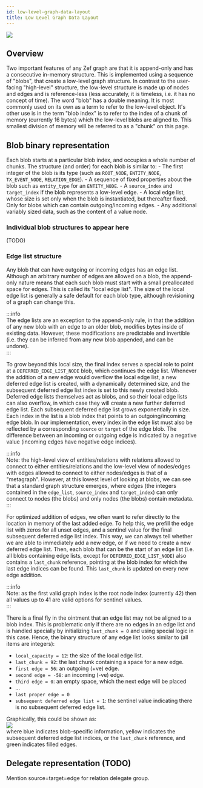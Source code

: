 ```yaml
---
id: low-level-graph-data-layout
title: Low Level Graph Data Layout
---
```


  
![](5812c1e3c652914a69116af17e06ffe2252d6e66d95dafc8b39c156c63c2ae5c.png)  
  
  
    
## Overview    
Two important features of any Zef graph are that it is append-only and has a consecutive in-memory structure. This is implemented using a sequence of "blobs", that create a low-level graph structure. In contrast to the user-facing "high-level" structure, the low-level structure is made up of nodes and edges and is reference-less (less accurately, it is timeless, i.e. it has no concept of time).  The word "blob" has a double meaning. It is most commonly used on its own as a term to refer to the low-level object. It's other use is in the term "blob index" is to refer to the index of a chunk of memory (currently 16 bytes) which the low-level blobs are aligned to. This smallest division of memory will be referred to as a "chunk" on this page.    
  
  
## Blob binary representation  
Each blob starts at a particular blob index, and occupies a whole number of chunks. The structure (and order) for each blob is similar to: - The first integer of the blob is its type (such as `ROOT_NODE`, `ENTITY_NODE`,   `TX_EVENT_NODE`, `RELATION_EDGE`). - A sequence of fixed properties about the blob such as `entity_type` for an   `ENTITY_NODE`. - A `source_index` and `target_index` if the blob represents a low-level edge. - A local edge list, whose size is set only when the blob is instantiated, but   thereafter fixed. Only for blobs which can contain outgoing/incoming edges. - Any additional variably sized data, such as the content of a value node.    
  
  
  
### Individual blob structures to appear here    
(TODO)    
  
  
### Edge list structure    
Any blob that can have outgoing or incoming edges has an edge list. Although an arbitrary number of edges are allowed on a blob, the append-only nature means that each such blob must start with a small preallocated space for edges. This is called its "local edge list". The size of the local edge list is generally a safe default for each blob type, although revisioning of a graph can change this.    
  
:::info    
The edge lists are an exception to the append-only rule, in that the addition of any new blob with an edge to an older blob, modifies bytes inside of existing data. However, these modifications are predictable and invertible (i.e. they can be inferred from any new blob appended, and can be undone).    
:::    
  
To grow beyond this local size, the final index serves a special role to point at a `DEFERRED_EDGE_LIST_NODE` blob, which continues the edge list. Whenever the addition of a new edge would overflow the local edge list, a new deferred edge list is created, with a dynamically determined size, and the subsequent deferred edge list index is set to this newly created blob. Deferred edge lists themselves act as blobs, and so their local edge lists can also overflow, in which case they will create a new further deferred edge list. Each subsequent deferred edge list grows exponentially in size.  Each index in the list is a blob index that points to an outgoing/incoming edge blob. In our implementation, every index in the edge list must also be reflected by a corresponding `source` or `target` of the edge blob. The difference between an incoming or outgoing edge is indicated by a negative value (incoming edges have negative edge indices).    
  
:::info    
Note: the high-level view of entities/relations with relations allowed to connect to either entities/relations and the low-level view of nodes/edges with edges allowed to connect to either nodes/edges is that of a "metagraph". However, at this lowest level of looking at blobs, we can see that a standard graph structure emerges, where edges (the integers contained in the `edge_list`, `source_index` and `target_index`) can only connect to nodes (the blobs) and only nodes (the blobs) contain metadata.    
:::    
  
For optimized addition of edges, we often want to refer directly to the location in memory of the last added edge. To help this, we prefill the edge list with zeros for all unset edges, and a sentinel value for the final subsequent deferred edge list index. This way, we can always tell whether we are able to immediately add a new edge, or if we need to create a new deferred edge list.  Then, each blob that can be the start of an edge list (i.e. all blobs containing edge lists, except for `DEFERRED_EDGE_LIST_NODE`) also contains a `last_chunk` reference, pointing at the blob index for which the last edge indices can be found. This `last_chunk` is updated on every new edge addition.    
  
:::info    
Note: as the first valid graph index is the root node index (currently 42) then all values up to 41 are valid options for sentinel values.   
:::    
  
There is a final fly in the ointment that an edge list may not be aligned to a blob index. This is problematic only if there are no edges in an edge list and is handled specially by initializing `last_chunk = 0` and using special logic in this case.  Hence, the binary structure of any edge list looks similar to (all items are integers):    
- `local_capacity = 12`: the size of the local edge list.   
- `last_chunk = 92`: the last chunk containing a space for a new edge.   
- `first edge = 56`: an outgoing (+ve) edge.   
- `second edge = -58`: an incoming (-ve) edge.   
- `third edge = 0`: an empty space, which the next edge will be placed   
- ...   
- `last proper edge = 0`   
- `subsequent deferred edge list = 1`: the sentinel value indicating there is no   subsequent deferred edge list.      
  
Graphically, this could be shown as:   
![](a4ad489e456da57995bac94d9de8a5b97f670cbf38535e14c8a3c774fcae9a2f.png)  
where blue indicates blob-specific information, yellow indicates the subsequent deferred edge list indices, or the `last_chunk` reference, and green indicates filled edges.    
  
  
## Delegate representation  (TODO)   
Mention source=target=edge for relation delegate group.    
  
